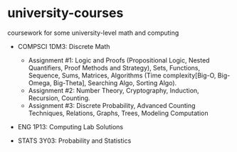 # university-courses
coursework for some university-level math and computing 

* COMPSCI 1DM3: Discrete Math
    * Assignment #1: Logic and Proofs (Propositional Logic, Nested Quantifiers, Proof Methods and Strategy), Sets, Functions, Sequence, Sums, Matrices, Algorithms (Time complexity[Big-O, Big-Omega, Big-Theta], Searching Algo, Sorting Algo).
    * Assignment #2: Number Theory, Cryptography, Induction, Recursion, Counting.
    * Assignment #3: Discrete Probability, Advanced Counting Techniques, Relations, Graphs, Trees, Modeling Computation
 
* ENG 1P13: Computing Lab Solutions 
  
* STATS 3Y03: Probability and Statistics 
